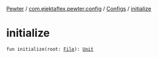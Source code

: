 [Pewter](../../index.md) / [com.ejektaflex.pewter.config](../index.md) / [Configs](index.md) / [initialize](./initialize.md)

# initialize

`fun initialize(root: `[`File`](http://docs.oracle.com/javase/6/docs/api/java/io/File.html)`): `[`Unit`](https://kotlinlang.org/api/latest/jvm/stdlib/kotlin/-unit/index.html)